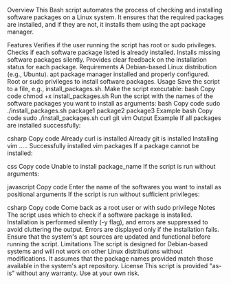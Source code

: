 Overview
This Bash script automates the process of checking and installing software packages on a Linux system. It ensures that the required packages are installed, and if they are not, it installs them using the apt package manager.

Features
Verifies if the user running the script has root or sudo privileges.
Checks if each software package listed is already installed.
Installs missing software packages silently.
Provides clear feedback on the installation status for each package.
Requirements
A Debian-based Linux distribution (e.g., Ubuntu).
apt package manager installed and properly configured.
Root or sudo privileges to install software packages.
Usage
Save the script to a file, e.g., install_packages.sh.
Make the script executable:
bash
Copy code
chmod +x install_packages.sh
Run the script with the names of the software packages you want to install as arguments:
bash
Copy code
sudo ./install_packages.sh package1 package2 package3
Example
bash
Copy code
sudo ./install_packages.sh curl git vim
Output Example
If all packages are installed successfully:

csharp
Copy code
Already curl is installed
Already git is installed
Installing vim .....
Successfully installed vim packages
If a package cannot be installed:

css
Copy code
Unable to install package_name
If the script is run without arguments:

javascript
Copy code
Enter the name of the softwares you want to install as positional arguments
If the script is run without sufficient privileges:

csharp
Copy code
Come back as a root user or with sudo privilege
Notes
The script uses which to check if a software package is installed.
Installation is performed silently (-y flag), and errors are suppressed to avoid cluttering the output. Errors are displayed only if the installation fails.
Ensure that the system's apt sources are updated and functional before running the script.
Limitations
The script is designed for Debian-based systems and will not work on other Linux distributions without modifications.
It assumes that the package names provided match those available in the system's apt repository.
License
This script is provided "as-is" without any warranty. Use at your own risk.
